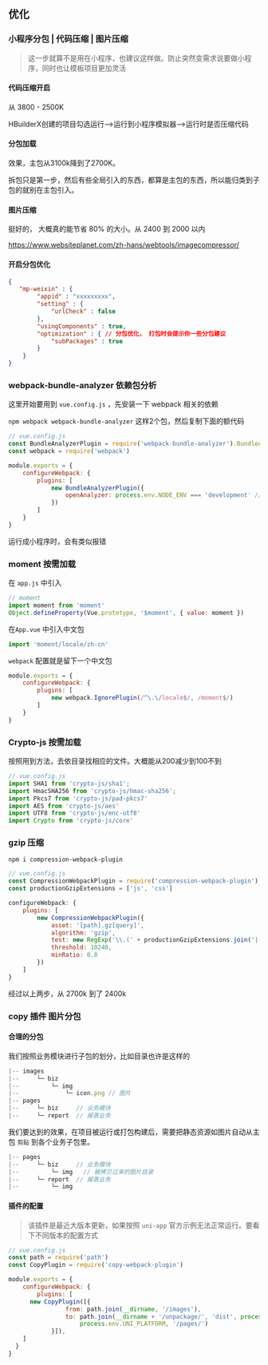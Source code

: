 ## 优化

### 小程序分包 | 代码压缩 | 图片压缩 

> 这一步就算不是用在小程序，也建议这样做。防止突然变需求说要做小程序，同时也让模板项目更加灵活

#### 代码压缩开启

从 3800 - 2500K

HBuilderX创建的项目勾选运行-->运行到小程序模拟器-->运行时是否压缩代码



#### 分包加载

效果，主包从3100k降到了2700K。

拆包只是第一步，然后有些全局引入的东西，都算是主包的东西，所以能归类到子包的就别在主包引入。



#### 图片压缩

挺好的， 大概真的能节省 80% 的大小。从 2400 到 2000 以内

https://www.websiteplanet.com/zh-hans/webtools/imagecompressor/



#### 开启分包优化

```json
{
   "mp-weixin" : {
        "appid" : "xxxxxxxxx",
        "setting" : {
            "urlCheck" : false
        },
        "usingComponents" : true,
        "optimization" : { // 分包优化， 打包时会提示你一些分包建议
            "subPackages" : true
        }
    }
}
```



### webpack-bundle-analyzer 依赖包分析

这里开始要用到 `vue.config.js` ，先安装一下 webpack 相关的依赖

`npm webpack webpack-bundle-analyzer` 这样2个包，然后复制下面的额代码

```js
// vue.config.js
const BundleAnalyzerPlugin = require('webpack-bundle-analyzer').BundleAnalyzerPlugin;
const webpack = require('webpack')

module.exports = {
	configureWebpack: {
		plugins: [
			new BundleAnalyzerPlugin({
				openAnalyzer: process.env.NODE_ENV === 'development' // [development | production]
			})
		]
	}
}

```

运行成小程序时，会有类似报错



### moment 按需加载

在 `app.js` 中引入

```js
// moment
import moment from 'moment'
Object.defineProperty(Vue.prototype, '$moment', { value: moment })
```

在`App.vue` 中引入中文包

```js
import 'moment/locale/zh-cn'
```

`webpack` 配置就是留下一个中文包

```js
module.exports = {
	configureWebpack: {
		plugins: [
			new webpack.IgnorePlugin(/^\.\/locale$/, /moment$/)
		]
	}
}
```



### Crypto-js 按需加载

按照用到方法，去依目录找相应的文件。大概能从200减少到100不到

```js
// vue.config.js  
import SHA1 from 'crypto-js/sha1';
import HmacSHA256 from 'crypto-js/hmac-sha256';
import Pkcs7 from 'crypto-js/pad-pkcs7'
import AES from 'crypto-js/aes'
import UTF8 from 'crypto-js/enc-utf8'
import Crypto from 'crypto-js/core'
```



### gzip 压缩

`npm i compression-webpack-plugin` 

```js
// vue.config.js
const CompressionWebpackPlugin = require('compression-webpack-plugin')
const productionGzipExtensions = ['js', 'css']

configureWebpack: {
    plugins: [
        new CompressionWebpackPlugin({
            asset: '[path].gz[query]',
            algorithm: 'gzip',
            test: new RegExp('\\.(' + productionGzipExtensions.join('|') + ')$'),
            threshold: 10240,
            minRatio: 0.8
        })
    ]
}
```



经过以上两步，从 2700k 到了 2400k



### copy 插件 图片分包

#### 合理的分包

我们按照业务模块进行子包的划分，比如目录也许是这样的

```js
|-- images
|--		└─ biz
|--			└─ img
|--				└─ icon.png // 图片
|-- pages
|-- 	└─ biz     // 业务模块
|-- 	└─ report  // 报表业务
```



我们要达到的效果，在项目被运行或打包构建后，需要把静态资源如图片自动从主包 `剪贴` 到各个业务子包里。

```js
|-- pages
|-- 	└─ biz     // 业务模块
|-- 		└─ img   // 被拷贝过来的图片目录 
|-- 	└─ report  // 报表业务
|-- 		└─ img 
```



#### 插件的配置

> 该插件是最近大版本更新，如果按照 `uni-app` 官方示例无法正常运行。要看下不同版本的配置方式

```js
// vue.config.js
const path = require('path')
const CopyPlugin = require('copy-webpack-plugin')

module.exports = {
	configureWebpack: {
		plugins: [
      new CopyPlugin([{
				from: path.join(__dirname, '/images'),
				to: path.join(__dirname + '/unpackage/', 'dist', process.env.NODE_ENV === 'production' ? 'build' : 'dev',
					process.env.UNI_PLATFORM, '/pages/')
			}]),
    ]
  }
}
```

